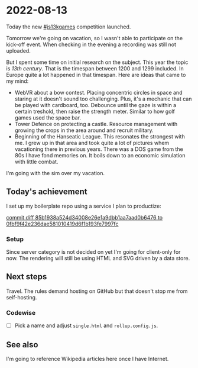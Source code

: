 # 2022-08-13

Today the new [#js13kgames][js13kgames] competition launched.

Tomorrow we're going on vacation, so I wasn't able to participate on the
kick-off event. When checking in the evening a recording was still not
uploaded.

But I spent some time on initial research on the subject. This year the topic
is _13th century_. That is the timespan between 1200 and 1299 included.
In Europe quite a lot happened in that timespan. Here are ideas that came to
my mind:

- WebVR about a bow contest. Placing concentric circles in space and staring
  at it doesn't sound too challenging. Plus, it's a mechanic that can be played
  with cardboard, too. Debounce until the gaze is within a certain treshold,
  then raise the strength meter. Similar to how golf games used the space bar.
- Tower Defence on protecting a castle. Resource management with growing the
  crops in the area around and recruit military.
- Beginning of the Hanseatic League. This resonates the strongest with me.
  I grew up in that area and took quite a lot of pictures whem vacationing
  there in previous years. There was a DOS game from the 80s I have fond
  memories on. It boils down to an economic simulation with little combat.

I'm going with the sim over my vacation.

## Today's achievement

I set up my boilerplate repo using a service I plan to productize:

[commit diff 85b1938a524d34008e26e1a9dbb1aa7aad0b6476 to 0fbf9f42e236dae581010419d6f1b193fe7997fc][diff]

### Setup

Since server category is not decided on yet I'm going for client-only for now.
The rendering will still be using HTML and SVG driven by a data store.

## Next steps

Travel. The rules demand hosting on GitHub but that doesn't stop me from
self-hosting.

### Codewise

- [ ] Pick a name and adjust `single.html` and `rollup.config.js`.

## See also

I'm going to reference Wikipedia articles here once I have Internet.

[diff]: https://code.jaenis.ch/js13kgames/js13kgames-2023/compare/85b1938a524d34008e26e1a9dbb1aa7aad0b6476...0fbf9f42e236dae581010419d6f1b193fe7997fc
[js13kgames]: https://js13kgames.com/
